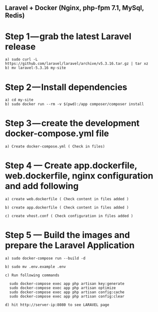 ## Laravel + Docker (Nginx, php-fpm 7.1, MySql, Redis)

# Step 1 — grab the latest Laravel release

    a) sudo curl -L https://github.com/laravel/laravel/archive/v5.3.16.tar.gz | tar xz
    b) mv laravel-5.3.16 my-site

# Step 2 — Install dependencies

    a) cd my-site
    b) sudo docker run --rm -v $(pwd):/app composer/composer install

# Step 3 — create the development docker-compose.yml file

    a) Create docker-compose.yml ( Check in files)
  
# Step 4 — Create app.dockerfile, web.dockerfile, nginx configuration and add following
  
    a) create web.dockerfile ( Check content in files added )
  
    b) create app.dockerfile ( Check content in files added )
  
    c) create vhost.conf ( Check configuration in files added )
 
# Step 5 — Build the images and prepare the Laravel Application
   
    a) sudo docker-compose run --build -d

    b) sudo mv .env.example .env
   
    c) Run following commands

      sudo docker-compose exec app php artisan key:generate
      sudo docker-compose exec app php artisan optimize
      sudo docker-compose exec app php artisan config:cache
      sudo docker-compose exec app php artisan config:clear
   
    d) hit http://server-ip:8080 to see LARAVEL page
